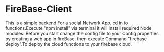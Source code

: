 # FireBase-Client
This is a simple backend For a social Network App.
cd in to functions.Execute "npm install" via terminal it will install required Node modules.
Before you start change the config file to your Config properties by creating a web app in fireBase.
then execute Command "firebase deploy".To deploy the cloud functions to your firebase cloud.
